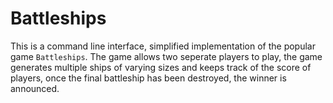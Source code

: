 # Battleships
This is a command line interface, simplified implementation of the popular game `Battleships`. The game allows two seperate players to play, the game generates multiple ships of varying sizes and keeps track of the score of players, once the final battleship has been destroyed, the winner is announced.

